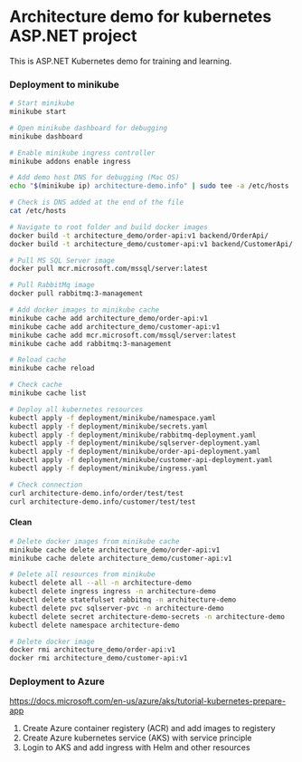 # Architecture demo for kubernetes ASP.NET project

This is ASP.NET Kubernetes demo for training and learning.

### Deployment to minikube

```bash
# Start minikube
minikube start

# Open minikube dashboard for debugging
minikube dashboard

# Enable minikube ingress controller
minikube addons enable ingress

# Add demo host DNS for debugging (Mac OS)
echo "$(minikube ip) architecture-demo.info" | sudo tee -a /etc/hosts

# Check is DNS added at the end of the file
cat /etc/hosts

# Navigate to root folder and build docker images
docker build -t architecture_demo/order-api:v1 backend/OrderApi/
docker build -t architecture_demo/customer-api:v1 backend/CustomerApi/

# Pull MS SQL Server image
docker pull mcr.microsoft.com/mssql/server:latest

# Pull RabbitMq image
docker pull rabbitmq:3-management

# Add docker images to minikube cache
minikube cache add architecture_demo/order-api:v1
minikube cache add architecture_demo/customer-api:v1
minikube cache add mcr.microsoft.com/mssql/server:latest
minikube cache add rabbitmq:3-management

# Reload cache
minikube cache reload

# Check cache
minikube cache list

# Deploy all kubernetes resources
kubectl apply -f deployment/minikube/namespace.yaml 
kubectl apply -f deployment/minikube/secrets.yaml 
kubectl apply -f deployment/minikube/rabbitmq-deployment.yaml 
kubectl apply -f deployment/minikube/sqlserver-deployment.yaml 
kubectl apply -f deployment/minikube/order-api-deployment.yaml
kubectl apply -f deployment/minikube/customer-api-deployment.yaml
kubectl apply -f deployment/minikube/ingress.yaml

# Check connection
curl architecture-demo.info/order/test/test
curl architecture-demo.info/customer/test/test
```

#### Clean

```bash
# Delete docker images from minikube cache
minikube cache delete architecture_demo/order-api:v1
minikube cache delete architecture_demo/customer-api:v1

# Delete all resources from minikube
kubectl delete all --all -n architecture-demo
kubectl delete ingress ingress -n architecture-demo
kubectl delete statefulset rabbitmq -n architecture-demo
kubectl delete pvc sqlserver-pvc -n architecture-demo
kubectl delete secret architecture-demo-secrets -n architecture-demo
kubectl delete namespace architecture-demo

# Delete docker image
docker rmi architecture_demo/order-api:v1
docker rmi architecture_demo/customer-api:v1
```

### Deployment to Azure

https://docs.microsoft.com/en-us/azure/aks/tutorial-kubernetes-prepare-app

1. Create Azure container registery (ACR) and add images to registery
3. Create Azure kubernetes service (AKS) with service principle
4. Login to AKS and add ingress with Helm and other resources


